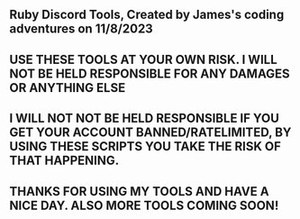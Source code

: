 ## Ruby Discord Tools, Created by James's coding adventures on 11/8/2023 ##

## USE THESE TOOLS AT YOUR OWN RISK. I WILL NOT BE HELD RESPONSIBLE FOR ANY DAMAGES OR ANYTHING ELSE ##

## I WILL NOT NOT BE HELD RESPONSIBLE IF YOU GET YOUR ACCOUNT BANNED/RATELIMITED, BY USING THESE SCRIPTS YOU TAKE THE RISK OF THAT HAPPENING. ##

## THANKS FOR USING MY TOOLS AND HAVE A NICE DAY. ALSO MORE TOOLS COMING SOON! ##